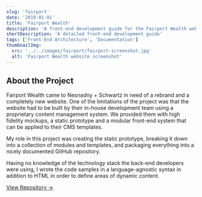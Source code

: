 ```yaml
---
slug: 'fairport'
date: '2019-01-01'
title: 'Fairport Wealth'
description: 'A front-end development guide for the Fairport Wealth website'
shortDescription: 'A detailed front-end development guide'
tags: ['Front-End Architecture', 'Documentation']
thumbnailImg:
  src: '../../images/fairport/fairport-screenshot.jpg'
  alt: 'Fairport Wealth website screenshot'
---
```


## About the Project

Fairport Wealth came to Nesnadny + Schwartz in need of a rebrand and a completely new website. One of the limitations of the project was that the website had to be built by their in-house development team using a proprietary content management system. We provided them with high fidelity mockups, a static prototype and a modular front-end system that can be applied to their CMS templates.

My role in this project was creating the static prototype, breaking it down into a collection of modules and templates, and packaging everything into a nicely documented GitHub repository.

Having no knowledge of the technology stack the back-end developers were using, I wrote the code samples in a language-agnostic syntax in addition to HTML in order to define areas of dynamic content.

[View Repository &rarr;](https://github.com/NSideas/fairport)
